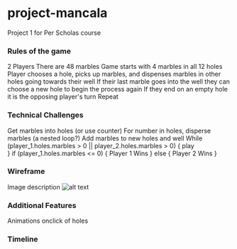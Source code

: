 # project-mancala
Project 1 for Per Scholas course


### Rules of the game
2 Players
There are 48 marbles
Game starts with 4 marbles in all 12 holes
Player chooses a hole, picks up marbles, and dispenses marbles in other holes going towards their well
If their last marble goes into the well they can choose a new hole to begin the process again
If they end on an empty hole it is the opposing player's turn
Repeat

### Technical Challenges
Get marbles into holes (or use counter)
For number in holes, disperse marbles (a nested loop?)
Add marbles to new holes and well
While (player_1.holes.marbles > 0 || player_2.holes.marbles > 0) {
    play   
}
    if (player_1.holes.marbles <= 0) {
        Player 1 Wins
    } else {
        Player 2 Wins
    }


### Wireframe
Image description
![alt text]()



### Additional Features 
Animations onclick of holes

### Timeline 
